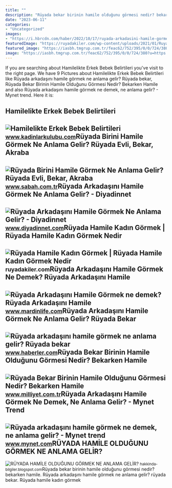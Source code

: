 ```yaml
---
title: ""
description: "Rüyada bekar birinin hamile olduğunu görmesi nedir? bekarken hamile"
date: "2023-06-11"
categories:
- "Uncategorized"
images:
- "https://i.hbrcdn.com/haber/2022/10/17/ruyada-arkadasini-hamile-gormek-ne-anlama-gelir-15364923_8663_m.jpg"
featuredImage: "https://ruyadakiler.com/wp-content/uploads/2021/01/Ruyada-Hamile-Kadin-Gormek-Ne-Anlama-Gelir.png"
featured_image: "https://iasbh.tmgrup.com.tr/feac62/752/395/0/0/724/380?u=https://isbh.tmgrup.com.tr/sbh/2021/08/17/ruyada-birini-hamile-gormek-ne-anlama-gelir-ruyada-tanidik-birini-hamile-gormek-anlami-nedir-1629206762984.jpg"
image: "https://iasbh.tmgrup.com.tr/feac62/752/395/0/0/724/380?u=https://isbh.tmgrup.com.tr/sbh/2021/08/17/ruyada-birini-hamile-gormek-ne-anlama-gelir-ruyada-tanidik-birini-hamile-gormek-anlami-nedir-1629206762984.jpg"
---
```


If you are searching about Hamilelikte Erkek Bebek Belirtileri you've visit to the right page. We have 9 Pictures about Hamilelikte Erkek Bebek Belirtileri like Rüyada arkadaşını hamile görmek ne anlama gelir? Rüyada bekar, Rüyada Bekar Birinin Hamile Olduğunu Görmesi Nedir? Bekarken Hamile and also Rüyada arkadaşını hamile görmek ne demek, ne anlama gelir? - Mynet trend. Here it is:

Hamilelikte Erkek Bebek Belirtileri
-----------------------------------

 ![Hamilelikte Erkek Bebek Belirtileri](https://www.kadinlarkulubu.com/portal/wp-content/uploads/2014/09/hamilelikte_erkek_bebek_belirtileri-585x239.jpg) <small>www.kadinlarkulubu.com</small>Rüyada Birini Hamile Görmek Ne Anlama Gelir? Rüyada Evli, Bekar, Akraba
-----------------------------------------------------------------------

 ![Rüyada Birini Hamile Görmek Ne Anlama Gelir? Rüyada Evli, Bekar, Akraba](https://iasbh.tmgrup.com.tr/feac62/752/395/0/0/724/380?u=https://isbh.tmgrup.com.tr/sbh/2021/08/17/ruyada-birini-hamile-gormek-ne-anlama-gelir-ruyada-tanidik-birini-hamile-gormek-anlami-nedir-1629206762984.jpg) <small>www.sabah.com.tr</small>Rüyada Arkadaşını Hamile Görmek Ne Anlama Gelir? - Diyadinnet
-------------------------------------------------------------

 ![Rüyada Arkadaşını Hamile Görmek Ne Anlama Gelir? - Diyadinnet](https://www.diyadinnet.com/d/ruya/ruyada-arkadasini-hamile-gormek-ne-anlama-gelir-5089.jpg) <small>www.diyadinnet.com</small>Rüyada Hamile Kadın Görmek | Rüyada Hamile Kadın Görmek Nedir
-------------------------------------------------------------

 ![Rüyada Hamile Kadın Görmek | Rüyada Hamile Kadın Görmek Nedir](https://ruyadakiler.com/wp-content/uploads/2021/01/Ruyada-Hamile-Kadin-Gormek-Ne-Anlama-Gelir.png) <small>ruyadakiler.com</small>Rüyada Arkadaşını Hamile Görmek Ne Demek? Rüyada Arkadaşını Hamile
------------------------------------------------------------------

 ![Rüyada Arkadaşını Hamile Görmek ne demek? Rüyada Arkadaşını Hamile](https://www.mardinlife.com/uploads/2021/09/ruyada-arkadasini-hamile-gormek-ne-anlama-gelir-ruyada-arkadasini-hamile-gormek-ne-demek-68560.jpg?234234.234234) <small>www.mardinlife.com</small>Rüyada Arkadaşını Hamile Görmek Ne Anlama Gelir? Rüyada Bekar
-------------------------------------------------------------

 ![Rüyada arkadaşını hamile görmek ne anlama gelir? Rüyada bekar](https://i.hbrcdn.com/haber/2022/10/17/ruyada-arkadasini-hamile-gormek-ne-anlama-gelir-15364923_8663_m.jpg) <small>www.haberler.com</small>Rüyada Bekar Birinin Hamile Olduğunu Görmesi Nedir? Bekarken Hamile
-------------------------------------------------------------------

 ![Rüyada Bekar Birinin Hamile Olduğunu Görmesi Nedir? Bekarken Hamile](https://i2.milimaj.com/i/milliyet/75/0x0/5fb67b52adcdeb151cdb6da1.jpg) <small>www.milliyet.com.tr</small>Rüyada Arkadaşını Hamile Görmek Ne Demek, Ne Anlama Gelir? - Mynet Trend
------------------------------------------------------------------------

 ![Rüyada arkadaşını hamile görmek ne demek, ne anlama gelir? - Mynet trend](https://imgrosetta.mynet.com.tr/file/12816020/12816020-728xauto.jpg) <small>www.mynet.com</small>RÜYADA HAMİLE OLDUĞUNU GÖRMEK NE ANLAMA GELİR?
----------------------------------------------

 ![RÜYADA HAMİLE OLDUĞUNU GÖRMEK NE ANLAMA GELİR?](https://2.bp.blogspot.com/-q7Z9y9siH2Q/WOETCxYHooI/AAAAAAAANfA/OntTnEWDFCkZ-if5UTYM-ns5mEJOLv_QgCLcB/s1600/R%25C3%259CYADA-HAM%25C4%25B0LE-OLDU%25C4%259EUNU-G%25C3%2596RMEK.png) <small>hakkinda-bilgiler.blogspot.com</small>Rüyada bekar birinin hamile olduğunu görmesi nedir? bekarken hamile. Rüyada arkadaşını hamile görmek ne anlama gelir? rüyada bekar. Rüyada hamile kadın görmek
